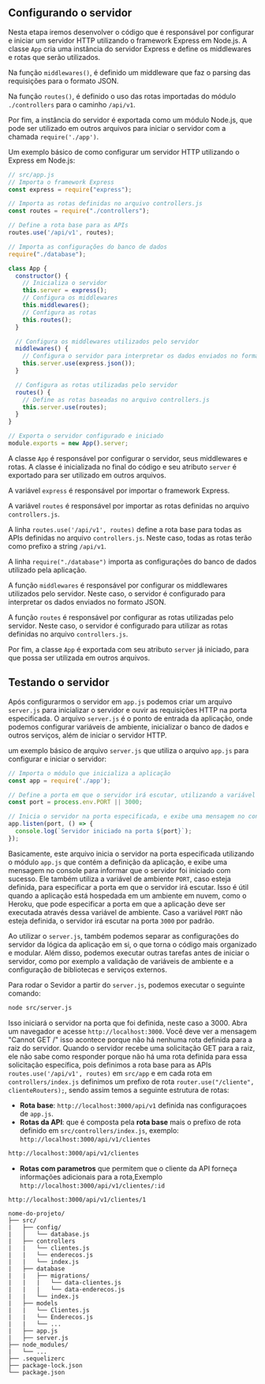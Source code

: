 ## Configurando o servidor

Nesta etapa iremos desenvolver o código que é responsável por configurar e iniciar um servidor HTTP utilizando o framework Express em Node.js. A classe `App` cria uma instância do servidor Express e define os middlewares e rotas que serão utilizados.

Na função `middlewares()`, é definido um middleware que faz o parsing das requisições para o formato JSON.

Na função `routes()`, é definido o uso das rotas importadas do módulo `./controllers` para o caminho `/api/v1`.

Por fim, a instância do servidor é exportada como um módulo Node.js, que pode ser utilizado em outros arquivos para iniciar o servidor com a chamada `require('./app')`.

Um exemplo básico de como configurar um servidor HTTP utilizando o Express em Node.js:

```javascript
// src/app.js
// Importa o framework Express
const express = require("express");

// Importa as rotas definidas no arquivo controllers.js
const routes = require("./controllers");

// Define a rota base para as APIs
routes.use('/api/v1', routes);

// Importa as configurações do banco de dados
require("./database");

class App {
  constructor() {
    // Inicializa o servidor
    this.server = express();
    // Configura os middlewares
    this.middlewares();
    // Configura as rotas
    this.routes();
  }

  // Configura os middlewares utilizados pelo servidor
  middlewares() {
    // Configura o servidor para interpretar os dados enviados no formato JSON
    this.server.use(express.json());
  }

  // Configura as rotas utilizadas pelo servidor
  routes() {
    // Define as rotas baseadas no arquivo controllers.js
    this.server.use(routes);
  }
}

// Exporta o servidor configurado e iniciado
module.exports = new App().server;
```

A classe `App` é responsável por configurar o servidor, seus middlewares e rotas. A classe é inicializada no final do código e seu atributo `server` é exportado para ser utilizado em outros arquivos.

A variável `express` é responsável por importar o framework Express.

A variável `routes` é responsável por importar as rotas definidas no arquivo `controllers.js`.

A linha `routes.use('/api/v1', routes)` define a rota base para todas as APIs definidas no arquivo `controllers.js`. Neste caso, todas as rotas terão como prefixo a string `/api/v1`.

A linha `require("./database")` importa as configurações do banco de dados utilizado pela aplicação.

A função `middlewares` é responsável por configurar os middlewares utilizados pelo servidor. Neste caso, o servidor é configurado para interpretar os dados enviados no formato JSON.

A função `routes` é responsável por configurar as rotas utilizadas pelo servidor. Neste caso, o servidor é configurado para utilizar as rotas definidas no arquivo `controllers.js`.

Por fim, a classe `App` é exportada com seu atributo `server` já iniciado, para que possa ser utilizada em outros arquivos.

## Testando o servidor

Após configurarmos o servidor em `app.js` podemos criar um arquivo `server.js` para inicializar o servidor e ouvir as requisições HTTP na porta especificada. O arquivo `server.js` é o ponto de entrada da aplicação, onde podemos configurar variáveis de ambiente, inicializar o banco de dados e outros serviços, além de iniciar o servidor HTTP.

um exemplo básico de arquivo `server.js` que utiliza o arquivo `app.js` para configurar e iniciar o servidor:

```javascript
// Importa o módulo que inicializa a aplicação
const app = require('./app');

// Define a porta em que o servidor irá escutar, utilizando a variável de ambiente "PORT" ou, caso não esteja definida, a porta 3000
const port = process.env.PORT || 3000;

// Inicia o servidor na porta especificada, e exibe uma mensagem no console para informar que a aplicação está sendo executada
app.listen(port, () => {
  console.log(`Servidor iniciado na porta ${port}`);
});
```

Basicamente, este arquivo inicia o servidor na porta especificada utilizando o módulo `app.js` que contém a definição da aplicação, e exibe uma mensagem no console para informar que o servidor foi iniciado com sucesso. Ele também utiliza a variável de ambiente `PORT`, caso esteja definida, para especificar a porta em que o servidor irá escutar. Isso é útil quando a aplicação está hospedada em um ambiente em nuvem, como o Heroku, que pode especificar a porta em que a aplicação deve ser executada através dessa variável de ambiente. Caso a variável `PORT` não esteja definida, o servidor irá escutar na porta `3000` por padrão.

Ao utilizar o `server.js`, também podemos separar as configurações do servidor da lógica da aplicação em si, o que torna o código mais organizado e modular. Além disso, podemos executar outras tarefas antes de iniciar o servidor, como por exemplo a validação de variáveis de ambiente e a configuração de bibliotecas e serviços externos.

Para rodar o Sevidor a partir do `server.js`, podemos executar o seguinte comando:

```bash
node src/server.js
```

Isso iniciará o servidor na porta que foi definida, neste caso a 3000. Abra um navegador e acesse `http://localhost:3000`. Você deve ver a mensagem "Cannot GET /" isso acontece porque não há nenhuma rota definida para a raiz do servidor. Quando o servidor recebe uma solicitação GET para a raiz, ele não sabe como responder porque não há uma rota definida para essa solicitação específica, pois definimos a rota base para as APIs `routes.use('/api/v1', routes)` em `src/app` e em cada rota em `controllers/index.js` definimos um prefixo de rota `router.use("/cliente", clienteRouters);`, sendo assim temos a seguinte estrutura de rotas:

- **Rota base**: `http://localhost:3000/api/v1` definida nas configuraçoes de `app.js`.
- **Rotas da API**: que é composta pela **rota base** mais o prefixo de rota definido em `src/controllers/index.js`, exemplo: `http://localhost:3000/api/v1/clientes`

```bash
http://localhost:3000/api/v1/clientes
```

- **Rotas com parametros** que permitem que o cliente da API forneça informações adicionais para a rota,Exemplo `http://localhost:3000/api/v1/clientes/:id`

```bash
http://localhost:3000/api/v1/clientes/1
```

```tree
nome-do-projeto/
├── src/
|   ├── config/
|   │   └── database.js
|   ├── controllers
|   |   └── clientes.js
|   |   └── enderecos.js
|   |   └── index.js
|   ├── database
|   |   ├── migrations/
|   |   |   └── data-clientes.js
|   |   |   └── data-enderecos.js
|   |   └── index.js
|   ├── models
|   |   └── Clientes.js
|   |   └── Enderecos.js
|   |   └── ...
|   ├── app.js
|   ├── server.js
├── node_modules/
|   └── ... 
├── .sequelizerc
├── package-lock.json
└── package.json
```
